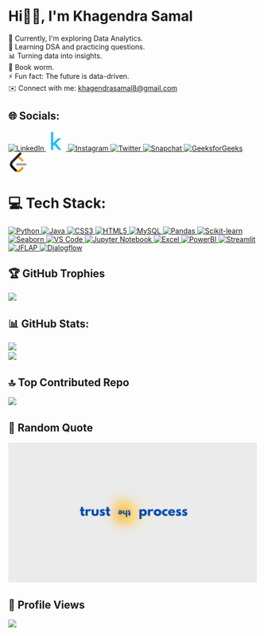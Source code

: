 # Hi👋🏻, I'm Khagendra Samal 
🔭 Currently, I'm exploring Data Analytics.<br>🌱 Learning DSA and practicing questions.<br>📊 Turning data into insights.<br>📖 Book worm.<br>⚡ Fun fact: The future is data-driven.<br>✉️ Connect with me: [khagendrasamal8@gmail.com](mailto:khagendrasamal8@gmail.com)<br>

## 🌐 Socials:
<a href="https://linkedin.com/in/khagendrasamal">
  <img src="https://img.icons8.com/?size=100&id=xuvGCOXi8Wyg&format=png&color=000000" width="40" height="40" alt="LinkedIn" style="border: none;"/>
</a>
<a href="https://kaggle.com/khagendrasamal">
  <img src="https://github.com/khagendrasamal1/khagendrasamal1/raw/main/4373210_kaggle_logo_logos_icon.png" width="40" height="40" alt="Kaggle" style="border: none;"/>
</a>
<a href="https://instagram.com/a1ok_sama1">
  <img src="https://img.icons8.com/?size=100&id=Xy10Jcu1L2Su&format=png&color=000000" width="40" height="40" alt="Instagram" style="border: none;"/>
</a>
<a href="https://twitter.com/khagendrasamal">
  <img src="https://img.icons8.com/?size=100&id=yoQabS8l0qpr&format=png&color=000000" width="40" height="40" alt="Twitter" style="border: none;"/>
</a>
<a href="https://www.snapchat.com/add/a1ok_sama1">
  <img src="https://img.icons8.com/?size=100&id=KrtKMa6Fduil&format=png&color=000000" width="40" height="40" alt="Snapchat" style="border: none;"/>
</a>
<a href="https://auth.geeksforgeeks.org/user/khagendra_1">
  <img src="https://img.icons8.com/?size=100&id=AbQBhN9v62Ob&format=png&color=000000" width="40" height="40" alt="GeeksforGeeks" style="border: none;"/>
</a>
<a href="https://leetcode.com/khagendra_samal_1">
  <img src="https://github.com/khagendrasamal1/khagendrasamal1/raw/main/leetcode.png" width="40" height="40" alt="LeetCode" style="border: none;"/>
</a>

# 💻 Tech Stack:
[![Python](https://img.shields.io/badge/python-3670A0?style=for-the-badge&logo=python&logoColor=ffdd54) ![Java](https://img.shields.io/badge/java-%23ED8B00.svg?style=for-the-badge&logo=openjdk&logoColor=white) ![CSS3](https://img.shields.io/badge/css3-%231572B6.svg?style=for-the-badge&logo=css3&logoColor=white) ![HTML5](https://img.shields.io/badge/html5-%23E34F26.svg?style=for-the-badge&logo=html5&logoColor=white) ![MySQL](https://img.shields.io/badge/mysql-%2300000f.svg?style=for-the-badge&logo=mysql&logoColor=white) ![Pandas](https://img.shields.io/badge/pandas-%2300BFFF.svg?style=for-the-badge&logo=pandas&logoColor=white) ![Scikit-learn](https://img.shields.io/badge/scikit_learn-%23F7931E.svg?style=for-the-badge&logo=scikit-learn&logoColor=white) ![Seaborn](https://img.shields.io/badge/seaborn-%2324A4C1.svg?style=for-the-badge&logo=seaborn&logoColor=white) ![VS Code](https://img.shields.io/badge/VS%20Code-%23007ACC.svg?style=for-the-badge&logo=visual-studio-code&logoColor=white) ![Jupyter Notebook](https://img.shields.io/badge/Jupyter%20Notebook-%23F37626.svg?style=for-the-badge&logo=jupyter&logoColor=white) ![Excel](https://img.shields.io/badge/Microsoft%20Excel-%234B8BBE.svg?style=for-the-badge&logo=microsoft-excel&logoColor=white) ![PowerBI](https://img.shields.io/badge/Power%20BI-%23F2C811.svg?style=for-the-badge&logo=powerbi&logoColor=white) ![Streamlit](https://img.shields.io/badge/Streamlit-%23296DFF.svg?style=for-the-badge&logo=streamlit&logoColor=white) ![JFLAP](https://img.shields.io/badge/JFLAP-%23F5B7B1.svg?style=for-the-badge&logo=jflap&logoColor=white) ![Dialogflow](https://img.shields.io/badge/Google%20Dialogflow-%2300B2A9.svg?style=for-the-badge&logo=google-dialogflow&logoColor=white)
](https://github.com/khagendrasamal1)

## 🏆 GitHub Trophies
![](https://github-profile-trophy.vercel.app/?username=khagendrasamal1&theme=gitdimmed&no-frame=true&no-bg=true&margin-w=4)

## 📊 GitHub Stats:
![](https://github-readme-streak-stats.herokuapp.com/?user=khagendrasamal1&theme=dark&hide_border=false)<br/>
![](https://github-readme-stats.vercel.app/api/top-langs/?username=khagendrasamal1&theme=dark&hide_border=false&include_all_commits=true&count_private=false&layout=compact)

## 🔝 Top Contributed Repo
![](https://github-contributor-stats.vercel.app/api?username=khagendrasamal1&limit=5&theme=dark&combine_all_yearly_contributions=true)

## 🌟 Random Quote
<img src="./trust the process.png" alt="50-Day LeetCode Badge" width="500"/>

## 👀 Profile Views
[![](https://visitcount.itsvg.in/api?id=khagendrasamal1&icon=0&color=1)](https://visitcount.itsvg.in)
